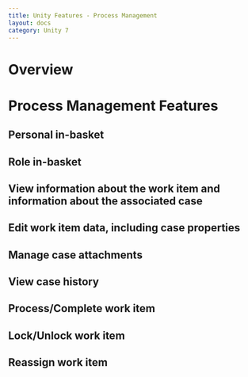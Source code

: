 ```yaml
---
title: Unity Features - Process Management
layout: docs
category: Unity 7
---
```

# Overview

# Process Management Features

## Personal in-basket
## Role in-basket
## View information about the work item and information about the associated case
## Edit work item data, including case properties
## Manage case attachments
## View case history
## Process/Complete work item
## Lock/Unlock work item
## Reassign work item

